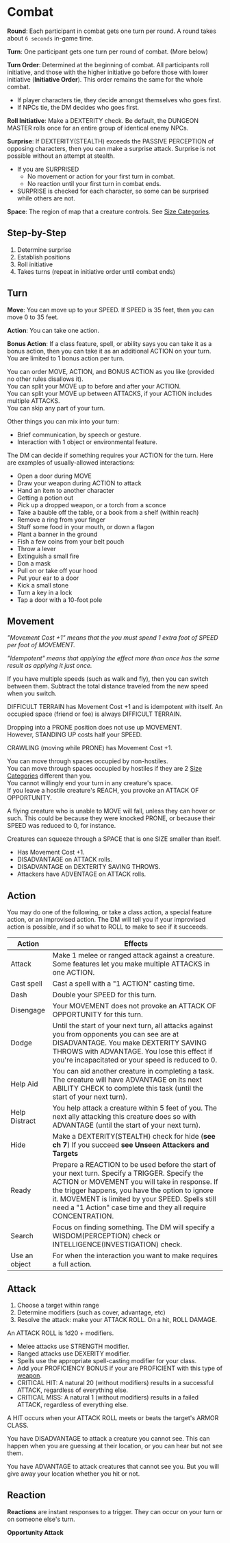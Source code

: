 # Combat

**Round**: Each participant in combat gets one turn per round. A round takes about `6 seconds` in-game time.

**Turn**: One participant gets one turn per round of combat. (More below)

**Turn Order**: Determined at the beginning of combat. All participants roll initiative, and those with the higher initiative go before those with lower initiative (**Initiative Order**). This order remains the same for the whole combat.
- If player characters tie, they decide amongst themselves who goes first.
- If NPCs tie, the DM decides who goes first.

**Roll Initiative**: Make a DEXTERITY check. Be default, the DUNGEON MASTER rolls once for an entire group of identical enemy NPCs.

**Surprise**: If DEXTERITY(STEALTH) exceeds the PASSIVE PERCEPTION of opposing characters, then you can make a surprise attack. Surprise is not possible without an attempt at stealth.
- If you are SURPRISED
  - No movement or action for your first turn in combat.
  - No reaction until your first turn in combat ends.
- SURPRISE is checked for each character, so some can be surprised while others are not.

**Space**: The region of map that a creature controls. See [Size Categories](/Reference/size_categories.md).

## Step-by-Step

1) Determine surprise  
2) Establish positions  
3) Roll initiative  
4) Takes turns (repeat in initiative order until combat ends)  

## Turn

**Move**: You can move up to your SPEED. If SPEED is 35 feet, then you can move 0 to 35 feet.

**Action**: You can take one action.

**Bonus Action**: If a class feature, spell, or ability says you can take it as a bonus action, then you can take it as an additional ACTION on your turn. You are limited to 1 bonus action per turn.

You can order MOVE, ACTION, and BONUS ACTION as you like (provided no other rules disallows it).  
You can split your MOVE up to before and after your ACTION.  
You can split your MOVE up between ATTACKS, if your ACTION includes multiple ATTACKS.  
You can skip any part of your turn.  

Other things you can mix into your turn:
- Brief communication, by speech or gesture.
- Interaction with 1 object or environmental feature.
  
The DM can decide if something requires your ACTION for the turn. Here are examples of usually-allowed interactions:
- Open a door during MOVE
- Draw your weapon during ACTION to attack
- Hand an item to another character
- Getting a potion out
- Pick up a dropped weapon, or a torch from a sconce
- Take a bauble off the table, or a book from a shelf (within reach)
- Remove a ring from your finger
- Stuff some food in your mouth, or down a flagon
- Plant a banner in the ground
- Fish a few coins from your belt pouch
- Throw a lever
- Extinguish a small fire
- Don a mask
- Pull on or take off your hood
- Put your ear to a door
- Kick a small stone
- Turn a key in a lock
- Tap a door with a 10-foot pole

## Movement

_"Movement Cost +1" means that the you must spend 1 extra foot of SPEED per foot of MOVEMENT._

_"Idempotent" means that applying the effect more than once has the same result as applying it just once._

If you have multiple speeds (such as walk and fly), then you can switch between them. Subtract the total distance traveled from the new speed when you switch.

DIFFICULT TERRAIN has Movement Cost +1 and is idempotent with itself. An occupied space (friend or foe) is always DIFFICULT TERRAIN.

Dropping into a PRONE position does not use up MOVEMENT.  
However, STANDING UP costs half your SPEED.  

CRAWLING (moving while PRONE) has Movement Cost +1.

You can move through spaces occupied by non-hostiles.  
You can move through spaces occupied by hostiles if they are 2 [Size Categories](/Reference/size_categories.md) different than you.  
You cannot willingly end your turn in any creature's space.  
If you leave a hostile creature's REACH, you provoke an ATTACK OF OPPORTUNITY.  

A flying creature who is unable to MOVE will fall, unless they can hover or such. This could be because they were knocked PRONE, or because their SPEED was reduced to 0, for instance.

Creatures can squeeze through a SPACE that is one SIZE smaller than itself.
- Has Movement Cost +1.
- DISADVANTAGE on ATTACK rolls.
- DISADVANTAGE on DEXTERITY SAVING THROWS.
- Attackers have ADVENTAGE on ATTACK rolls.

## Action

You may do one of the following, or take a class action, a special feature action, or an improvised action. The DM will tell you if your improvised action is possible, and if so what to ROLL to make to see if it succeeds.

| Action | Effects |
| ---    | ---     |
| Attack | Make 1 melee or ranged attack against a creature. Some features let you make multiple ATTACKS in one ACTION. |
| Cast spell | Cast a spell with a "1 ACTION" casting time. |
| Dash | Double your SPEED for this turn. |
| Disengage | Your MOVEMENT does not provoke an ATTACK OF OPPORTUNITY for this turn. |
| Dodge | Until the start of your next turn, all attacks against you from opponents you can see are at DISADVANTAGE. You make DEXTERITY SAVING THROWS with ADVANTAGE. You lose this effect if you're incapacitated or your speed is reduced to 0. |
| Help Aid | You can aid another creature in completing a task. The creature will have ADVANTAGE on its next ABILITY CHECK to complete this task (until the start of your next turn). |
| Help Distract | You help attack a creature within 5 feet of you. The next ally attacking this creature does so with ADVANTAGE (until the start of your next turn). |
| Hide | Make a DEXTERITY(STEALTH) check for hide (**see ch 7**) If you succeed **see Unseen Attackers and Targets** |
| Ready | Prepare a REACTION to be used before the start of your next turn. Specify a TRIGGER. Specify the ACTION or MOVEMENT you will take in response. If the trigger happens, you have the option to ignore it. MOVEMENT is limited by your SPEED. Spells still need a "1 Action" case time and they all require CONCENTRATION. |
| Search | Focus on finding something. The DM will specify a WISDOM(PERCEPTION) check or INTELLIGENCE(INVESTIGATION) check. |
| Use an object | For when the interaction you want to make requires a full action. |

## Attack

1) Choose a target within range  
2) Determine modifiers (such as cover, advantage, etc)  
3) Resolve the attack: make your ATTACK ROLL. On a hit, ROLL DAMAGE.

An ATTACK ROLL is 1d20 + modifiers.
- Melee attacks use STRENGTH modifier.
- Ranged attacks use DEXERITY modifier.
- Spells use the appropriate spell-casting modifier for your class.
- Add your PROFICIENCY BONUS if your are PROFICIENT with this type of [weapon](/Reference/weapons.md).
- CRITICAL HIT: A natural 20 (without modifiers) results in a successful ATTACK, regardless of everything else.
- CRITICAL MISS: A natural 1 (without modifiers) results in a failed ATTACK, regardless of everything else.

A HIT occurs when your ATTACK ROLL meets or beats the target's ARMOR CLASS.

You have DISADVANTAGE to attack a creature you cannot see. This can happen when you are guessing at their location, or you can hear but not see them.

You have ADVANTAGE to attack creatures that cannot see you. But you will give away your location whether you hit or not.

## Reaction

**Reactions** are instant responses to a trigger. They can occur on your turn or on someone else's turn.

**Opportunity Attack**

